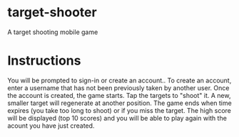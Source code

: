 # target-shooter
A target shooting mobile game

# Instructions
You will be prompted to sign-in or create an account..
To create an account, enter a username that has not been previously taken by another user.
Once the account is created, the game starts.
Tap the targets to "shoot" it. A new, smaller target will regenerate at another position.
The game ends when time expires (you take too long to shoot) or if you miss the target.
The high score will be displayed (top 10 scores) and you will be able to play again with the acount you have just created.

